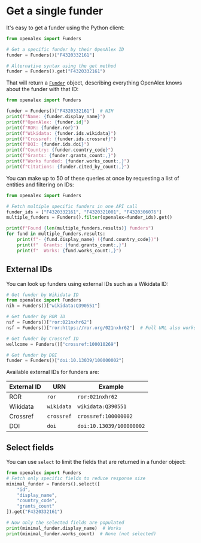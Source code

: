 # Get a single funder

It's easy to get a funder using the Python client:

```python
from openalex import Funders

# Get a specific funder by their OpenAlex ID
funder = Funders()["F4320332161"]

# Alternative syntax using the get method
funder = Funders().get("F4320332161")
```

That will return a [`Funder`](funder-object.md) object, describing everything OpenAlex knows about the funder with that ID:

```python
from openalex import Funders

funder = Funders()["F4320332161"]  # NIH
print(f"Name: {funder.display_name}")
print(f"OpenAlex: {funder.id}")
print(f"ROR: {funder.ror}")
print(f"Wikidata: {funder.ids.wikidata}")
print(f"Crossref: {funder.ids.crossref}")
print(f"DOI: {funder.ids.doi}")
print(f"Country: {funder.country_code}")
print(f"Grants: {funder.grants_count:,}")
print(f"Works funded: {funder.works_count:,}")
print(f"Citations: {funder.cited_by_count:,}")
```

You can make up to 50 of these queries at once by requesting a list of entities and filtering on IDs:

```python
from openalex import Funders

# Fetch multiple specific funders in one API call
funder_ids = ["F4320332161", "F4320321001", "F4320306076"]
multiple_funders = Funders().filter(openalex=funder_ids).get()

print(f"Found {len(multiple_funders.results)} funders")
for fund in multiple_funders.results:
    print(f"- {fund.display_name} ({fund.country_code})")
    print(f"  Grants: {fund.grants_count:,}")
    print(f"  Works: {fund.works_count:,}")
```

## External IDs

You can look up funders using external IDs such as a Wikidata ID:


```python
# Get funder by Wikidata ID
from openalex import Funders
nih = Funders()["wikidata:Q390551"]

# Get funder by ROR ID
nsf = Funders()["ror:021nxhr62"]
nsf = Funders()["ror:https://ror.org/021nxhr62"]  # Full URL also works

# Get funder by Crossref ID
wellcome = Funders()["crossref:100010269"]

# Get funder by DOI
funder = Funders()["doi:10.13039/100000002"]
```

Available external IDs for funders are:

| External ID | URN | Example |
|------------|-----|---------|
| ROR | `ror` | `ror:021nxhr62` |
| Wikidata | `wikidata` | `wikidata:Q390551` |
| Crossref | `crossref` | `crossref:100000002` |
| DOI | `doi` | `doi:10.13039/100000002` |

## Select fields


You can use `select` to limit the fields that are returned in a funder object:

```python
from openalex import Funders
# Fetch only specific fields to reduce response size
minimal_funder = Funders().select([
    "id", 
    "display_name", 
    "country_code",
    "grants_count"
]).get("F4320332161")

# Now only the selected fields are populated
print(minimal_funder.display_name)  # Works
print(minimal_funder.works_count)  # None (not selected)
```
